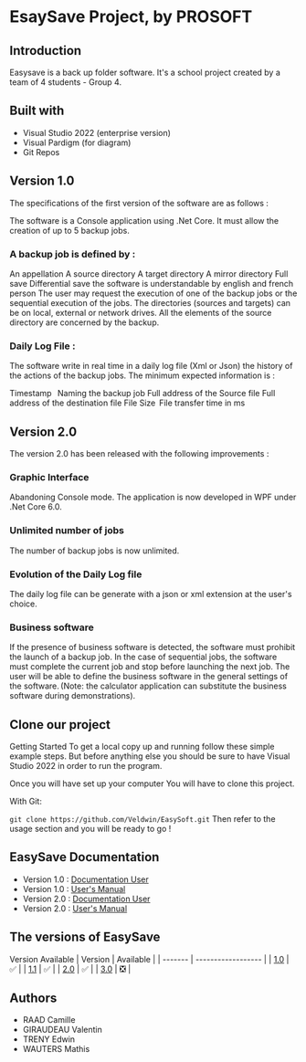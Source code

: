 # EsaySave Project, by PROSOFT

## Introduction

Easysave is a back up folder software. It's a school project created by a team of 4 students - Group 4.

## Built with

* Visual Studio 2022 (enterprise version)
* Visual Pardigm (for diagram)
* Git Repos

## Version 1.0

The specifications of the first version of the software are as follows : 

The software is a Console application using .Net Core. It must allow the creation of up to 5 backup jobs.

### A backup job is defined by :

An appellation
A source directory
A target directory
A mirror directory
Full save
Differential save
the software is understandable by english and french person
The user may request the execution of one of the backup jobs or the sequential execution of the jobs. The directories (sources and targets) can be on local, external or network drives. All the elements of the source directory are concerned by the backup.

### Daily Log File :

The software write in real time in a daily log file (Xml or Json) the history of the actions of the backup jobs. The minimum expected information is :

Timestamp  
Naming the backup job
Full address of the Source file
Full address of the destination file
File Size 
File transfer time in ms    

## Version 2.0

The version 2.0 has been released with the following improvements : 

### Graphic Interface

Abandoning Console mode. The application is now developed in WPF under .Net Core 6.0.

### Unlimited number of jobs

The number of backup jobs is now unlimited. 

### Evolution of the Daily Log file

The daily log file can be generate with a json or xml extension at the user's choice.

### Business software

If the presence of business software is detected, the software must prohibit the launch of a backup job. In the case of sequential jobs, the software must complete the current job and stop before launching the next job. The user will be able to define the business software in the general settings of the software. (Note: the calculator application can substitute the business software during demonstrations). 

## Clone our project

Getting Started To get a local copy up and running follow these simple example steps. But before anything else you should be sure to have Visual Studio 2022 in order to run the program.

Once you will have set up your computer You will have to clone this project.

With Git:

`git clone https://github.com/Veldwin/EasySoft.git`
Then refer to the usage section and you will be ready to go !

## EasySave Documentation

* Version 1.0 : [Documentation User](V1/UserDocumentation.md)
* Version 1.0 : [User's Manual](V1/Readme.md)
* Version 2.0 : [Documentation User](V2/EasySave%20V2.0/UserDocumentation.md)
* Version 2.0 : [User's Manual](V2/EasySave%20V2.0/UsersManual.md)

## The versions of EasySave

Version	Available
| Version | Available          |
| ------- | ------------------ |
|   [1.0](V1/)   | :white_check_mark: |
|   [1.1](https://github.com/Veldwin/EasySoft/tree/V1_1/V1)   | :white_check_mark: |
|   [2.0](V2/EasySave%20V2.0)   | :white_check_mark: |
|   [3.0](V3/EasySave%20V3.0)   | ❎ |

## Authors

* RAAD Camille
* GIRAUDEAU Valentin
* TRENY Edwin
* WAUTERS Mathis
